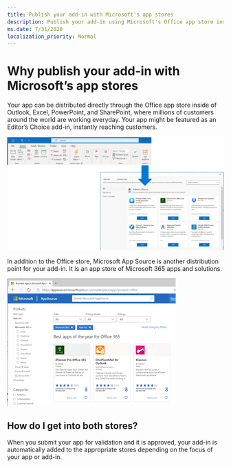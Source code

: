 ```yaml
---
title: Publish your add-in with Microsoft's app stores
description: Publish your add-in using Microsoft's Office app store inside of Outlook, Excel, PowerPoint, and Sharepoint, or distribute it through AppSource. 
ms.date: 7/31/2020
localization_priority: Normal
---
```


# Why publish your add-in with Microsoft’s app stores

Your app can be distributed directly through the Office app store inside of Outlook, Excel, PowerPoint, and SharePoint, where millions of customers around the world are working everyday. Your app might be featured as an Editor’s Choice add-in, instantly reaching customers.

![Apps being featured as the Editor's Choice](./images/new/why-office-store.png)

In addition to the Office store, Microsoft App Source is another distribution point for your add-in. It is  an app store of Microsoft 365 apps and solutions.

![Various apps available in AppSource](./images/new/appsource.png)

## How do I get into both stores?

When you submit your app for validation and it is approved,  your add-in is  automatically added to the appropriate stores depending on the focus of your app or add-in.